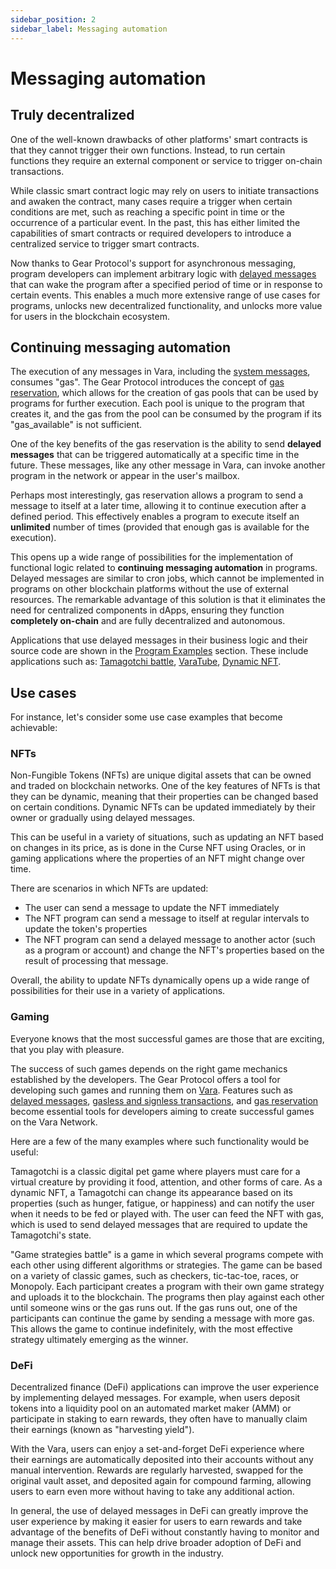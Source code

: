 ```yaml
---
sidebar_position: 2
sidebar_label: Messaging automation
---
```


# Messaging automation

## Truly decentralized

One of the well-known drawbacks of other platforms' smart contracts is that they cannot trigger their own functions. Instead, to run certain functions they require an external component or service to trigger on-chain transactions.

While classic smart contract logic may rely on users to initiate transactions and awaken the contract, many cases require a trigger when certain conditions are met, such as reaching a specific point in time or the occurrence of a particular event. In the past, this has either limited the capabilities of smart contracts or required developers to introduce a centralized service to trigger smart contracts.

Now thanks to Gear Protocol's support for asynchronous messaging, program developers can implement arbitrary logic with [delayed messages](/build/gstd/delayed-messages.md) that can wake the program after a specified period of time or in response to certain events. This enables a much more extensive range of use cases for programs, unlocks new decentralized functionality, and unlocks more value for users in the blockchain ecosystem.

## Continuing messaging automation

The execution of any messages in Vara, including the [system messages](/build/gstd/system-signals.md), consumes "gas". The Gear Protocol introduces the concept of [gas reservation](/build/gstd/gas-reservation.md), which allows for the creation of gas pools that can be used by programs for further execution. Each pool is unique to the program that creates it, and the gas from the pool can be consumed by the program if its "gas_available" is not sufficient.

One of the key benefits of the gas reservation is the ability to send **delayed messages** that can be triggered automatically at a specific time in the future. These messages, like any other message in Vara, can invoke another program in the network or appear in the user's mailbox.

Perhaps most interestingly, gas reservation allows a program to send a message to itself at a later time, allowing it to continue execution after a defined period. This effectively enables a program to execute itself an **unlimited** number of times (provided that enough gas is available for the execution).

This opens up a wide range of possibilities for the implementation of functional logic related to **continuing messaging automation** in programs. Delayed messages are similar to cron jobs, which cannot be implemented in programs on other blockchain platforms without the use of external resources. The remarkable advantage of this solution is that it eliminates the need for centralized components in dApps, ensuring they function **completely on-chain** and are fully decentralized and autonomous.

Applications that use delayed messages in their business logic and their source code are shown in the [Program Examples](/examples/examples.mdx) section. These include applications such as: [Tamagotchi battle](/examples/Gaming/tamagotchi-battle.md), [VaraTube](/examples/Infra/varatube.md), [Dynamic NFT](/examples/NFTs/dynamic-nft.md).

## Use cases

For instance, let's consider some use case examples that become achievable:

### NFTs

Non-Fungible Tokens (NFTs) are unique digital assets that can be owned and traded on blockchain networks. One of the key features of NFTs is that they can be dynamic, meaning that their properties can be changed based on certain conditions. Dynamic NFTs can be updated immediately by their owner or gradually using delayed messages.

This can be useful in a variety of situations, such as updating an NFT based on changes in its price, as is done in the Curse NFT using Oracles, or in gaming applications where the properties of an NFT might change over time.

There are scenarios in which NFTs are updated:
- The user can send a message to update the NFT immediately
- The NFT program can send a message to itself at regular intervals to update the token's properties
- The NFT program can send a delayed message to another actor (such as a program or account) and change the NFT's properties based on the result of processing that message.

Overall, the ability to update NFTs dynamically opens up a wide range of possibilities for their use in a variety of applications.

### Gaming

Everyone knows that the most successful games are those that are exciting, that you play with pleasure.

The success of such games depends on the right game mechanics established by the developers. The Gear Protocol offers a tool for developing such games and running them on [Vara](https://vara.network/). Features such as [delayed messages](/build/gstd/delayed-messages.md), [gasless and signless transactions](/docs/api/vouchers.md), and [gas reservation](/build/gstd/gas-reservation.md) become essential tools for developers aiming to create successful games on the Vara Network.

Here are a few of the many examples where such functionality would be useful:

Tamagotchi is a classic digital pet game where players must care for a virtual creature by providing it food, attention, and other forms of care. As a dynamic NFT, a Tamagotchi can change its appearance based on its properties (such as hunger, fatigue, or happiness) and can notify the user when it needs to be fed or played with. The user can feed the NFT with gas, which is used to send delayed messages that are required to update the Tamagotchi's state.

"Game strategies battle" is a game in which several programs compete with each other using different algorithms or strategies. The game can be based on a variety of classic games, such as checkers, tic-tac-toe, races, or Monopoly. Each participant creates a program with their own game strategy and uploads it to the blockchain. The programs then play against each other until someone wins or the gas runs out. If the gas runs out, one of the participants can continue the game by sending a message with more gas. This allows the game to continue indefinitely, with the most effective strategy ultimately emerging as the winner.

### DeFi

Decentralized finance (DeFi) applications can improve the user experience by implementing delayed messages. For example, when users deposit tokens into a liquidity pool on an automated market maker (AMM) or participate in staking to earn rewards, they often have to manually claim their earnings (known as "harvesting yield").

With the Vara, users can enjoy a set-and-forget DeFi experience where their earnings are automatically deposited into their accounts without any manual intervention. Rewards are regularly harvested, swapped for the original vault asset, and deposited again for compound farming, allowing users to earn even more without having to take any additional action.

In general, the use of delayed messages in DeFi can greatly improve the user experience by making it easier for users to earn rewards and take advantage of the benefits of DeFi without constantly having to monitor and manage their assets. This can help drive broader adoption of DeFi and unlock new opportunities for growth in the industry.